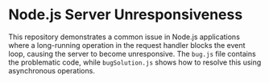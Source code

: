 # Node.js Server Unresponsiveness

This repository demonstrates a common issue in Node.js applications where a long-running operation in the request handler blocks the event loop, causing the server to become unresponsive. The `bug.js` file contains the problematic code, while `bugSolution.js` shows how to resolve this using asynchronous operations.